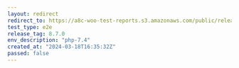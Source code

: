 ```yaml
---
layout: redirect
redirect_to: https://a8c-woo-test-reports.s3.amazonaws.com/public/release/8.7.0/php-7.4/e2e/index.html
test_type: e2e
release_tag: 8.7.0
env_description: "php-7.4"
created_at: "2024-03-18T16:35:32Z"
passed: false
---
```

